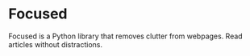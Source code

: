 # Focused
 
Focused is a Python library that removes clutter from webpages. Read articles without distractions.
